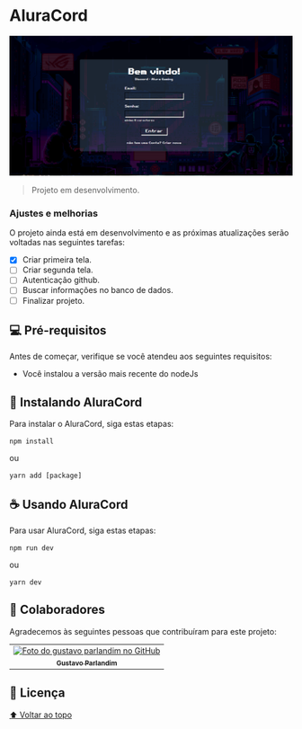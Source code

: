 # AluraCord



<img src="https://github.com/Gu-Parlandim/Imersao-React-Aluracord/blob/main/public/images/Screenshot%20(205).png" alt="exemplo imagem">

> Projeto em desenvolvimento.

### Ajustes e melhorias

O projeto ainda está em desenvolvimento e as próximas atualizações serão voltadas nas seguintes tarefas:

- [x] Criar primeira tela.
- [ ] Criar segunda tela.
- [ ] Autenticação github.
- [ ] Buscar informações  no banco de dados.
- [ ] Finalizar projeto.

## 💻 Pré-requisitos

Antes de começar, verifique se você atendeu aos seguintes requisitos:
<!---Estes são apenas requisitos de exemplo. Adicionar, duplicar ou remover conforme necessário--->
* Você instalou a versão mais recente do nodeJs

## 🚀 Instalando AluraCord

Para instalar o  AluraCord, siga estas etapas:


```
npm install
```
ou

```
yarn add [package]
```


## ☕ Usando AluraCord

Para usar AluraCord, siga estas etapas:

```
npm run dev
```
ou
```
yarn dev
```


## 🤝 Colaboradores

Agradecemos às seguintes pessoas que contribuíram para este projeto:

<table>
  <tr>
    <td align="center">
      <a href="#">
        <img src="https://avatars.githubusercontent.com/u/56051040?v=4" width="100px;" alt="Foto do gustavo parlandim no GitHub"/><br>
        <sub>
          <b>Gustavo Parlandim</b>
        </sub>
      </a>
    </td>
  </tr>
</table>



## 📝 Licença



[⬆ Voltar ao topo](#Imersao-React-Aluracord)<br>
